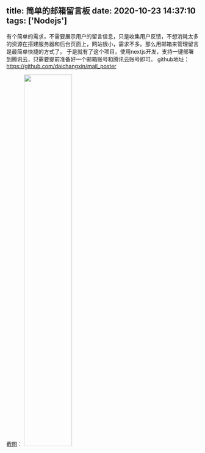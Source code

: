 title: 简单的邮箱留言板
date: 2020-10-23 14:37:10
tags: ['Nodejs']
---
有个简单的需求，不需要展示用户的留言信息，只是收集用户反馈，不想消耗太多的资源在搭建服务器和后台页面上，网站很小，需求不多。那么用邮箱来管理留言是最简单快捷的方式了。
于是就有了这个项目，使用nextjs开发，支持一键部署到腾讯云，只需要提前准备好一个邮箱账号和腾讯云账号即可。
github地址：
https://github.com/daichangxin/mail_poster

截图：
<img src="/images/email-poster-demo.png" width="50%" text-align="center">